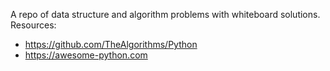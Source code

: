 A repo of data structure and algorithm problems with whiteboard solutions.  Resources:

- https://github.com/TheAlgorithms/Python
- https://awesome-python.com